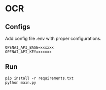 # OCR

## Configs
Add config file .env with proper configurations.
```text
OPENAI_API_BASE=xxxxxx
OPENAI_API_KEY=xxxxxx
```

## Run

```commandline
pip install -r requirements.txt
python main.py
```
